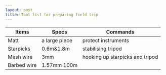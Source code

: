 ```yaml
---
layout: post
title: Tool list for preparing field trip
---
```

| Items | Specs | Commands |
|-------|--------|---------|
| Matt | a large piece | protect instruments |
| Starpicks | 0.6m&1.8m | stabilising tripod |
| Mesh wire | 3mm | hooking up starpicks and tripod | 
| Barbed wire | 1.57mm 100m |  |

